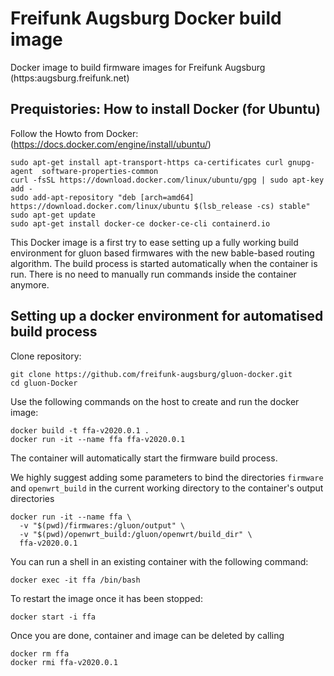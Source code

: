 # Freifunk Augsburg Docker build image
Docker image to build firmware images for Freifunk Augsburg (https:augsburg.freifunk.net)

## Prequistories: How to install Docker (for Ubuntu)
Follow the Howto from Docker: (https://docs.docker.com/engine/install/ubuntu/)

    sudo apt-get install apt-transport-https ca-certificates curl gnupg-agent  software-properties-common
    curl -fsSL https://download.docker.com/linux/ubuntu/gpg | sudo apt-key add -
    sudo add-apt-repository "deb [arch=amd64] https://download.docker.com/linux/ubuntu $(lsb_release -cs) stable"
    sudo apt-get update
    sudo apt-get install docker-ce docker-ce-cli containerd.io

This Docker image is a first try to ease setting up a fully working build environment for gluon based firmwares with the new bable-based routing algorithm. The build process is started automatically when the container is run. There is no need to manually run commands inside the container anymore.

## Setting up a docker environment for automatised build process
Clone repository:

    git clone https://github.com/freifunk-augsburg/gluon-docker.git
    cd gluon-Docker

Use the following commands on the host to create and run the docker image:

    docker build -t ffa-v2020.0.1 .
    docker run -it --name ffa ffa-v2020.0.1

The container will automatically start the firmware build process.

We highly suggest adding some parameters to bind the directories `firmware` and `openwrt_build` in the current working directory to the container's output directories

    docker run -it --name ffa \
      -v "$(pwd)/firmwares:/gluon/output" \
      -v "$(pwd)/openwrt_build:/gluon/openwrt/build_dir" \
      ffa-v2020.0.1

You can run a shell in an existing container with the following command:

    docker exec -it ffa /bin/bash

To restart the image once it has been stopped:

    docker start -i ffa

Once you are done, container and image can be deleted by calling

    docker rm ffa
    docker rmi ffa-v2020.0.1
